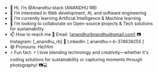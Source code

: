 - 👋 Hi, I’m @Anandhu-stack (ANANDHU RB)
- 👀 I’m interested in Web development, AI, and software engineering
- 🌱 I’m currently learning Artificial Intelligence & Machine learning
- 💞️ I’m looking to collaborate on Open-source projects & Tech solutions for sustainability 
- 📫 How to reach me 📧 Email: [anandhurbnandhu@gmail.com]
                      📷 Instagram: [_anandhu_rb]
                     🔗 LinkedIn: [ anandhu-r-b-374638255 ]
- 😄 Pronouns:  He/Him 
- ⚡ Fun fact: ⚡ I love blending technology and creativity—whether it's coding solutions for sustainability or capturing moments through photography! 📷💻
